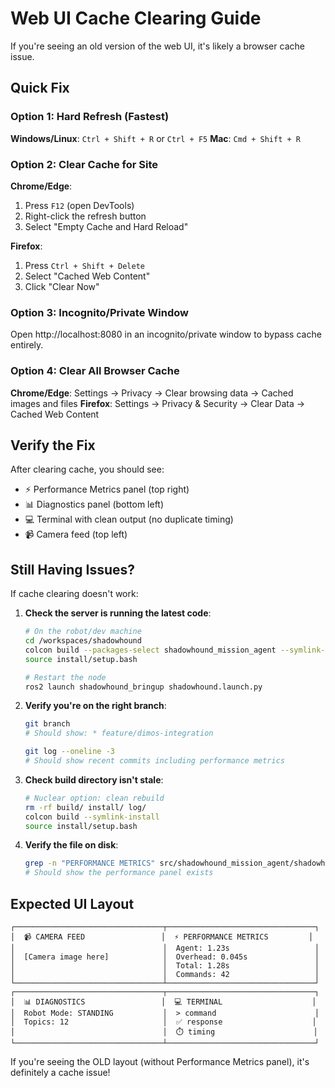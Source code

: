 # Web UI Cache Clearing Guide

If you're seeing an old version of the web UI, it's likely a browser cache issue.

## Quick Fix

### Option 1: Hard Refresh (Fastest)
**Windows/Linux**: `Ctrl + Shift + R` or `Ctrl + F5`
**Mac**: `Cmd + Shift + R`

### Option 2: Clear Cache for Site
**Chrome/Edge**:
1. Press `F12` (open DevTools)
2. Right-click the refresh button
3. Select "Empty Cache and Hard Reload"

**Firefox**:
1. Press `Ctrl + Shift + Delete`
2. Select "Cached Web Content"
3. Click "Clear Now"

### Option 3: Incognito/Private Window
Open http://localhost:8080 in an incognito/private window to bypass cache entirely.

### Option 4: Clear All Browser Cache
**Chrome/Edge**: Settings → Privacy → Clear browsing data → Cached images and files
**Firefox**: Settings → Privacy & Security → Clear Data → Cached Web Content

## Verify the Fix

After clearing cache, you should see:
- ⚡ Performance Metrics panel (top right)
- 📊 Diagnostics panel (bottom left)
- 💻 Terminal with clean output (no duplicate timing)
- 📹 Camera feed (top left)

## Still Having Issues?

If cache clearing doesn't work:

1. **Check the server is running the latest code**:
   ```bash
   # On the robot/dev machine
   cd /workspaces/shadowhound
   colcon build --packages-select shadowhound_mission_agent --symlink-install
   source install/setup.bash
   
   # Restart the node
   ros2 launch shadowhound_bringup shadowhound.launch.py
   ```

2. **Verify you're on the right branch**:
   ```bash
   git branch
   # Should show: * feature/dimos-integration
   
   git log --oneline -3
   # Should show recent commits including performance metrics
   ```

3. **Check build directory isn't stale**:
   ```bash
   # Nuclear option: clean rebuild
   rm -rf build/ install/ log/
   colcon build --symlink-install
   source install/setup.bash
   ```

4. **Verify the file on disk**:
   ```bash
   grep -n "PERFORMANCE METRICS" src/shadowhound_mission_agent/shadowhound_mission_agent/dashboard_template.html
   # Should show the performance panel exists
   ```

## Expected UI Layout

```
┌─────────────────────────────────┬─────────────────────────────────┐
│  📹 CAMERA FEED                 │  ⚡ PERFORMANCE METRICS         │
│                                 │  Agent: 1.23s                   │
│  [Camera image here]            │  Overhead: 0.045s               │
│                                 │  Total: 1.28s                   │
│                                 │  Commands: 42                   │
└─────────────────────────────────┴─────────────────────────────────┘
┌─────────────────────────────────┬─────────────────────────────────┐
│  📊 DIAGNOSTICS                 │  💻 TERMINAL                    │
│  Robot Mode: STANDING           │  > command                      │
│  Topics: 12                     │  ✅ response                    │
│                                 │  ⏱️ timing                      │
└─────────────────────────────────┴─────────────────────────────────┘
```

If you're seeing the OLD layout (without Performance Metrics panel), it's definitely a cache issue!
